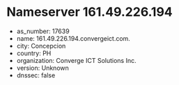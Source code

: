 # Nameserver 161.49.226.194

* as_number: 17639
* name: 161.49.226.194.convergeict.com.
* city: Concepcion
* country: PH
* organization: Converge ICT Solutions Inc.
* version: Unknown
* dnssec: false
